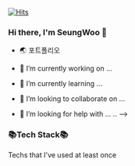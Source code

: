 [![Hits](https://hits.seeyoufarm.com/api/count/incr/badge.svg?url=https%3A%2F%2Fgithub.com%2Fberenickt&count_bg=%234BA00A&title_bg=%23555555&icon=github.svg&icon_color=%23E7E7E7&title=hits&edge_flat=false)](https://hits.seeyoufarm.com)

### Hi there, I'm SeungWoo 👋





- 🌏 포트폴리오 

- 🔭 I’m currently working on ...
- 🌱 I’m currently learning ...
- 👯 I’m looking to collaborate on ...
- 🤔 I’m looking for help with ...
..
-->

### 📚Tech Stack📚
Techs that I've used at least once


